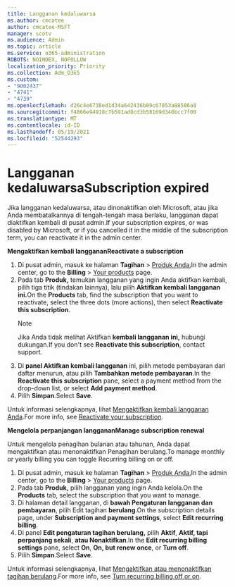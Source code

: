```yaml
---
title: Langganan kedaluwarsa
ms.author: cmcatee
author: cmcatee-MSFT
manager: scotv
ms.audience: Admin
ms.topic: article
ms.service: o365-administration
ROBOTS: NOINDEX, NOFOLLOW
localization_priority: Priority
ms.collection: Adm_O365
ms.custom:
- "9002437"
- "4741"
- "4739"
ms.openlocfilehash: d26c4e6738ed1d34a642436b09c67853a88586a8
ms.sourcegitcommit: f4866e94918c7b591ad0cd3b58169d340bcc7f00
ms.translationtype: MT
ms.contentlocale: id-ID
ms.lasthandoff: 05/19/2021
ms.locfileid: "52544293"
---
```

# <a name="subscription-expired"></a><span data-ttu-id="824b6-102">Langganan kedaluwarsa</span><span class="sxs-lookup"><span data-stu-id="824b6-102">Subscription expired</span></span>

<span data-ttu-id="824b6-103">Jika langganan kedaluwarsa, atau dinonaktifkan oleh Microsoft, atau jika Anda membatalkannya di tengah-tengah masa berlaku, langganan dapat diaktifkan kembali di pusat admin.</span><span class="sxs-lookup"><span data-stu-id="824b6-103">If your subscription expires, or was disabled by Microsoft, or if you cancelled it in the middle of the subscription term, you can reactivate it in the admin center.</span></span>

<span data-ttu-id="824b6-104">**Mengaktifkan kembali langganan**</span><span class="sxs-lookup"><span data-stu-id="824b6-104">**Reactivate a subscription**</span></span>

1. <span data-ttu-id="824b6-105">Di pusat admin, masuk ke halaman **Tagihan**  >  [Produk Anda.](https://go.microsoft.com/fwlink/p/?linkid=842054)</span><span class="sxs-lookup"><span data-stu-id="824b6-105">In the admin center, go to the **Billing** > [Your products](https://go.microsoft.com/fwlink/p/?linkid=842054) page.</span></span>
2. <span data-ttu-id="824b6-106">Pada tab **Produk,** temukan langganan yang ingin Anda aktifkan kembali, pilih tiga titik (tindakan lainnya), lalu pilih **Aktifkan kembali langganan ini.**</span><span class="sxs-lookup"><span data-stu-id="824b6-106">On the **Products** tab, find the subscription that you want to reactivate, select the three dots (more actions), then select **Reactivate this subscription**.</span></span>
    > [!NOTE]
    > <span data-ttu-id="824b6-107">Jika Anda tidak melihat Aktifkan **kembali langganan ini,** hubungi dukungan.</span><span class="sxs-lookup"><span data-stu-id="824b6-107">If you don't see **Reactivate this subscription**, contact support.</span></span>
3. <span data-ttu-id="824b6-108">Di **panel Aktifkan kembali langganan** ini, pilih metode pembayaran dari daftar menurun, atau pilih **Tambahkan metode pembayaran**.</span><span class="sxs-lookup"><span data-stu-id="824b6-108">In the **Reactivate this subscription** pane, select a payment method from the drop-down list, or select **Add payment method**.</span></span>
4. <span data-ttu-id="824b6-109">Pilih **Simpan**.</span><span class="sxs-lookup"><span data-stu-id="824b6-109">Select **Save**.</span></span>

<span data-ttu-id="824b6-110">Untuk informasi selengkapnya, lihat [Mengaktifkan kembali langganan Anda](/microsoft-365/commerce/subscriptions/reactivate-your-subscription).</span><span class="sxs-lookup"><span data-stu-id="824b6-110">For more info, see [Reactivate your subscription](/microsoft-365/commerce/subscriptions/reactivate-your-subscription).</span></span>

<span data-ttu-id="824b6-111">**Mengelola perpanjangan langganan**</span><span class="sxs-lookup"><span data-stu-id="824b6-111">**Manage subscription renewal**</span></span>

<span data-ttu-id="824b6-112">Untuk mengelola penagihan bulanan atau tahunan, Anda dapat mengaktifkan atau menonaktifkan Penagihan berulang.</span><span class="sxs-lookup"><span data-stu-id="824b6-112">To manage monthly or yearly billing you can toggle Recurring billing on or off.</span></span>

1. <span data-ttu-id="824b6-113">Di pusat admin, masuk ke halaman **Tagihan**  >  [Produk Anda.](https://go.microsoft.com/fwlink/p/?linkid=842054)</span><span class="sxs-lookup"><span data-stu-id="824b6-113">In the admin center, go to the **Billing** > [Your products](https://go.microsoft.com/fwlink/p/?linkid=842054) page.</span></span>
2. <span data-ttu-id="824b6-114">Pada tab **Produk,** pilih langganan yang ingin Anda kelola.</span><span class="sxs-lookup"><span data-stu-id="824b6-114">On the **Products** tab, select the subscription that you want to manage.</span></span>
3. <span data-ttu-id="824b6-115">Di halaman detail langganan, di **bawah Pengaturan langganan dan pembayaran**, pilih Edit tagihan **berulang**.</span><span class="sxs-lookup"><span data-stu-id="824b6-115">On the subscription details page, under **Subscription and payment settings**, select **Edit recurring billing**.</span></span>
4. <span data-ttu-id="824b6-116">Di panel **Edit pengaturan tagihan berulang,** pilih **Aktif**, **Aktif, tapi perpanjang sekali**, **atau Nonaktifkan**.</span><span class="sxs-lookup"><span data-stu-id="824b6-116">In the **Edit recurring billing settings** pane, select **On**, **On, but renew once**, or **Turn off**.</span></span>
5. <span data-ttu-id="824b6-117">Pilih **Simpan**.</span><span class="sxs-lookup"><span data-stu-id="824b6-117">Select **Save**.</span></span>

<span data-ttu-id="824b6-118">Untuk informasi selengkapnya, lihat [Mengaktifkan atau menonaktifkan tagihan berulang](/microsoft-365/commerce/subscriptions/renew-your-subscription#turn-recurring-billing-off-or-on).</span><span class="sxs-lookup"><span data-stu-id="824b6-118">For more info, see [Turn recurring billing off or on](/microsoft-365/commerce/subscriptions/renew-your-subscription#turn-recurring-billing-off-or-on).</span></span>